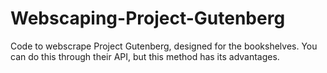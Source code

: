 # Webscaping-Project-Gutenberg
Code to webscrape Project Gutenberg, designed for the bookshelves. You can do this through their API, but this method has its advantages.
